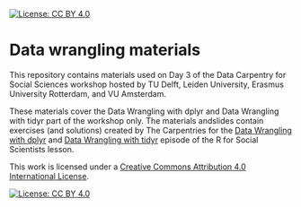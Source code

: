 
[![License: CC BY 4.0](https://img.shields.io/badge/License-CC_BY_4.0-lightgrey.svg)](https://creativecommons.org/licenses/by/4.0/)

# Data wrangling materials 

This repository contains materials used on Day 3 of the Data Carpentry for Social Sciences workshop hosted by TU Delft, Leiden University, Erasmus University Rotterdam, and VU Amsterdam.

These materials cover the Data Wrangling with dplyr and Data Wrangling with tidyr part of the workshop only. The materials andslides contain exercises (and solutions) created by The Carpentries for the [Data Wrangling with dplyr](https://datacarpentry.org/r-socialsci/03-dplyr/index.html) and [Data Wrangling with tidyr](https://datacarpentry.org/r-socialsci/04-tidyr/index.html) episode of the R for Social Scientists lesson.

This work is licensed under a [Creative Commons Attribution 4.0 International License](https://creativecommons.org/licenses/by/4.0/).

[![License: CC BY 4.0](https://licensebuttons.net/l/by/4.0/80x15.png)](https://creativecommons.org/licenses/by/4.0/)
